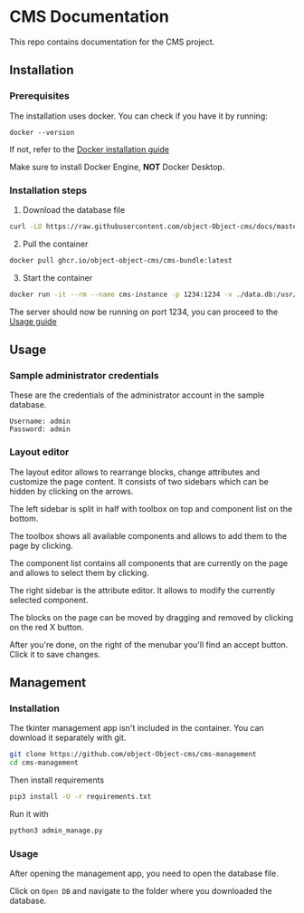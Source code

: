 # CMS Documentation

This repo contains documentation for the CMS project.

## Installation

### Prerequisites

The installation uses docker. You can check if you have it by running:

`docker --version`

If not, refer to the [Docker installation guide](https://docs.docker.com/engine/install/#server)

Make sure to install Docker Engine, **NOT** Docker Desktop.

### Installation steps

1. Download the database file
```sh
curl -LO https://raw.githubusercontent.com/object-Object-cms/docs/master/data.db
```
2. Pull the container
```sh
docker pull ghcr.io/object-object-cms/cms-bundle:latest
```
3. Start the container
```sh
docker run -it --rm --name cms-instance -p 1234:1234 -v ./data.db:/usr/src/app/data.db cms-bundle
```

The server should now be running on port 1234, you can proceed to the [Usage guide](USAGE.md)

## Usage

### Sample administrator credentials

These are the credentials of the administrator account in the sample database.

```
Username: admin
Password: admin
```

### Layout editor

The layout editor allows to rearrange blocks, change attributes and customize the page content.
It consists of two sidebars which can be hidden by clicking on the arrows.

The left sidebar is split in half with toolbox on top and component list on the bottom.

The toolbox shows all available components and allows to add them to the page by clicking.

The component list contains all components that are currently on the page and allows to select them by clicking.

The right sidebar is the attribute editor. It allows to modify the currently selected component.

The blocks on the page can be moved by dragging and removed by clicking on the red X button.

After you're done, on the right of the menubar you'll find an accept button. Click it to save changes.

## Management

### Installation

The tkinter management app isn't included in the container. You can download it separately with git.
```sh
git clone https://github.com/object-Object-cms/cms-management
cd cms-management
```

Then install requirements
```sh
pip3 install -U -r requirements.txt
```

Run it with
```sh
python3 admin_manage.py
```

### Usage

After opening the management app, you need to open the database file.

Click on `Open DB` and navigate to the folder where you downloaded the database.